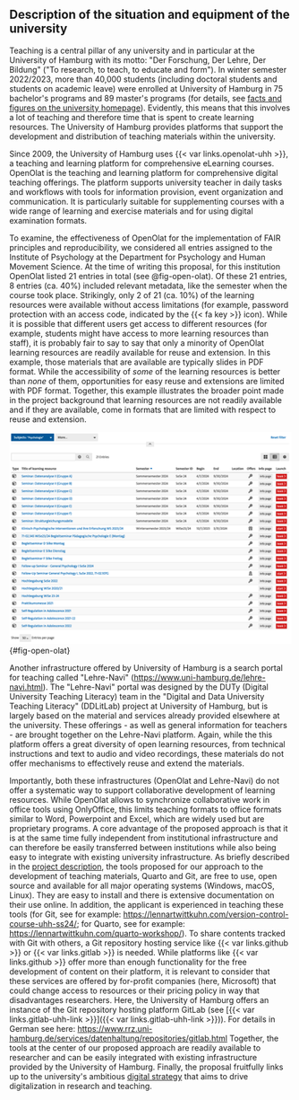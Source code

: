 ## Description of the situation and equipment of the university

Teaching is a central pillar of any university and in particular at the University of Hamburg with its motto: "Der Forschung, Der Lehre, Der Bildung" ("To research, to teach, to educate and form").
In winter semester 2022/2023, more than 40,000 students (including doctoral students and students on academic leave) were enrolled at University of Hamburg in 75 bachelor's programs and 89 master's programs (for details, see [facts and figures on the university homepage](https://www.uni-hamburg.de/en/uhh/profil/fakten.html)).
Evidently, this means that this involves a lot of teaching and therefore time that is spent to create learning resources.
The University of Hamburg provides platforms that support the development and distribution of teaching materials within the university.

Since 2009, the University of Hamburg uses {{< var links.openolat-uhh >}}, a teaching and learning platform for comprehensive eLearning courses.
OpenOlat is the teaching and learning platform for comprehensive digital teaching offerings.
The platform supports university teacher in daily tasks and workflows with tools for information provision, event organization and communication.
It is particularly suitable for supplementing courses with a wide range of learning and exercise materials and for using digital examination formats.

To examine, the effectiveness of OpenOlat for the implementation of FAIR principles and reproducibility, we considered all entries assigned to the Institute of Psychology at the Department for Psychology and Human Movement Science.
At the time of writing this proposal, for this institution OpenOlat listed 21 entries in total (see @fig-open-olat).
Of these 21 entries, 8 entries (ca. 40%) included relevant metadata, like the semester when the course took place.
Strikingly, only 2 of 21 (ca. 10%) of the learning resources were available without access limitations (for example, password protection with an access code, indicated by the {{< fa key >}} icon).
While it is possible that different users get access to different resources (for example, students might have access to more learning resources than staff), it is probably fair to say to say that only a minority of OpenOlat learning resources are readily available for reuse and extension.
In this example, those materials that are available are typically slides in PDF format.
While the accessibility of *some* of the learning resources is better than *none* of them, opportunities for easy reuse and extensions are limited with PDF format.
Together, this example illustrates the broader point made in the project background that learning resources are not readily available and if they are available, come in formats that are limited with respect to reuse and extension.

![Screenshot of the OpenOlat portal when filtering for educational resources assigned to the Institute of Psychology](images/open-olat-screenshot.png){#fig-open-olat}

Another infrastructure offered by University of Hamburg is a search portal for teaching called "Lehre-Navi" (<https://www.uni-hamburg.de/lehre-navi.html>).
The "Lehre-Navi" portal was designed by the DUTy (Digital University Teaching Literacy) team in the "Digital and Data University Teaching Literacy" (DDLitLab) project at University of Hamburg, but is largely based on the material and services already provided elsewhere at the university.
These offerings - as well as general information for teachers - are brought together on the Lehre-Navi platform.
Again, while the this platform offers a great diversity of open learning resources, from technical instructions and text to audio and video recordings, these materials do not offer mechanisms to effectively reuse and extend the materials.

Importantly, both these infrastructures (OpenOlat and Lehre-Navi) do not offer a systematic way to support collaborative development of learning resources.
While OpenOlat allows to synchronize collaborative work in office tools using OnlyOffice, this limits teaching formats to office formats similar to Word, Powerpoint and Excel, which are widely used but are proprietary programs.
A core advantage of the proposed approach is that it is at the same time fully independent from institutional infrastructure and can therefore be easily transferred between institutions while also being easy to integrate with existing university infrastructure.
As briefly described in the [project description](#project-description), the tools proposed for our approach to the development of teaching materials, Quarto and Git, are free to use, open source and available for all major operating systems (Windows, macOS, Linux).
They are easy to install and there is extensive documentation on their use online.
In addition, the applicant is experienced in teaching these tools (for Git, see for example: <https://lennartwittkuhn.com/version-control-course-uhh-ss24/>; for Quarto, see for example: <https://lennartwittkuhn.com/quarto-workshop/>).
To share contents tracked with Git with others, a Git repository hosting service like {{< var links.github >}} or {{< var links.gitlab >}} is needed.
While platforms like {{< var links.github >}} offer more than enough functionality for the free development of content on their platform, it is relevant to consider that these services are offered by for-profit companies (here, Microsoft) that could change access to resources or their pricing policy in way that disadvantages researchers.
Here, the University of Hamburg offers an instance of the Git repository hosting platform GitLab (see [{{< var links.gitlab-uhh-link >}}]({{< var links.gitlab-uhh-link >}})).
For details in German see here: <https://www.rrz.uni-hamburg.de/services/datenhaltung/repositories/gitlab.html>
Together, the tools at the center of our proposed approach are readily available to researcher and can be easily integrated with existing infrastructure provided by the University of Hamburg.
Finally, the proposal fruitfully links up to the university's ambitious [digital strategy](https://www.kus.uni-hamburg.de/en/themen/digitalisierung-it/digitalstrategie.html) that aims to drive digitalization in research and teaching.

